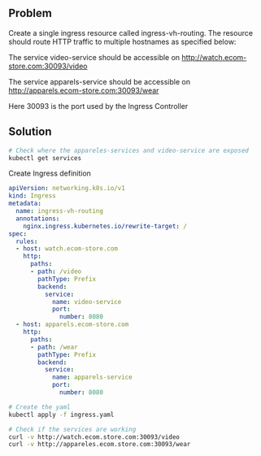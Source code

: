 ## **Problem**

Create a single ingress resource called ingress-vh-routing. The resource should route HTTP traffic to multiple hostnames as specified below:

The service video-service should be accessible on http://watch.ecom-store.com:30093/video

The service apparels-service should be accessible on http://apparels.ecom-store.com:30093/wear


Here 30093 is the port used by the Ingress Controller

## **Solution**

```bash
# Check where the appareles-services and video-service are exposed
kubectl get services
```
Create Ingress definition
```yaml
apiVersion: networking.k8s.io/v1
kind: Ingress
metadata:
  name: ingress-vh-routing
  annotations:
    nginx.ingress.kubernetes.io/rewrite-target: /
spec:
  rules:
  - host: watch.ecom-store.com
    http:
      paths:
      - path: /video
        pathType: Prefix
        backend:
          service:
            name: video-service
            port:
              number: 8080
  - host: apparels.ecom-store.com
    http:
      paths:
      - path: /wear
        pathType: Prefix
        backend:
          service:
            name: apparels-service
            port:
              number: 8080
```
```bash
# Create the yaml
kubectl apply -f ingress.yaml

# Check if the services are working
curl -v http://watch.ecom.store.com:30093/video
curl -v http://appareles.ecom.store.com:30093/wear
```